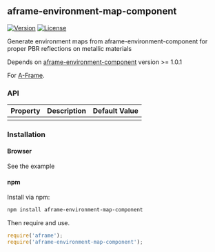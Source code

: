 ## aframe-environment-map-component

[![Version](http://img.shields.io/npm/v/aframe-environment-map-component.svg?style=flat-square)](https://npmjs.org/package/aframe-environment-map-component)
[![License](http://img.shields.io/npm/l/aframe-environment-map-component.svg?style=flat-square)](https://npmjs.org/package/aframe-environment-map-component)

Generate environment maps from aframe-environment-component for proper PBR reflections on metallic materials

Depends on [aframe-environment-component](https://github.com/feiss/aframe-environment-component) version >= 1.0.1

For [A-Frame](https://aframe.io).

### API

| Property | Description | Default Value |
| -------- | ----------- | ------------- |
|          |             |               |

### Installation

#### Browser

See the example

#### npm

Install via npm:

```bash
npm install aframe-environment-map-component
```

Then require and use.

```js
require('aframe');
require('aframe-environment-map-component');
```
